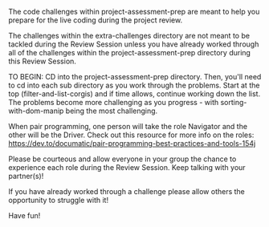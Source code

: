 The code challenges within project-assessment-prep are meant to help you prepare for the live coding during the project review.

The challenges within the extra-challenges directory are not meant to be tackled during the Review Session unless you have already worked through all of the challenges within the project-assessment-prep directory during this Review Session.

TO BEGIN:
CD into the project-assessment-prep directory. Then, you'll need to cd into each sub directory as you work through the problems. Start at the top (filter-and-list-corgis) and if time allows, continue working down the list. The problems become more challenging as you progress - with sorting-with-dom-manip being the most challenging.

When pair programming, one person will take the role Navigator and the other will be the Driver. Check out this resource for more info on the roles: https://dev.to/documatic/pair-programming-best-practices-and-tools-154j

Please be courteous and allow everyone in your group the chance to experience each role during the Review Session. Keep talking with your partner(s)!

If you have already worked through a challenge please allow others the opportunity to struggle with it!

Have fun!


